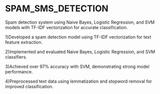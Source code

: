 # SPAM_SMS_DETECTION
Spam detection system using Naive Bayes, Logistic Regression, and SVM models with TF-IDF vectorization for accurate classification.

1)Developed a spam detection model using TF-IDF vectorization for text feature extraction.

2)Implemented and evaluated Naive Bayes, Logistic Regression, and SVM classifiers.

3)Achieved over 97% accuracy with SVM, demonstrating strong model performance.

4)Preprocessed text data using lemmatization and stopword removal for improved classification.
